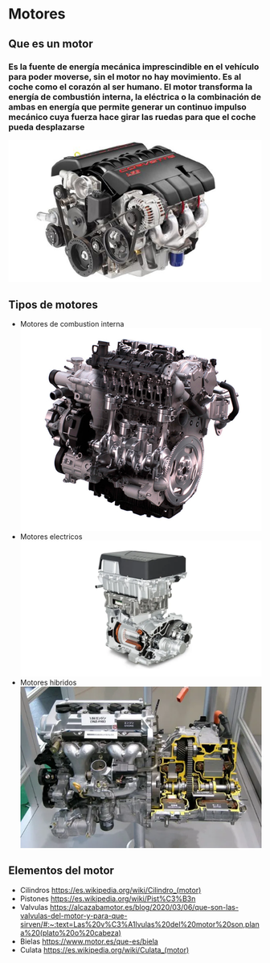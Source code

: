 # Motores
## Que es un motor
### Es la fuente de energía mecánica imprescindible en el vehículo para poder moverse, sin el motor no hay movimiento. Es al coche como el corazón al ser humano. El motor transforma la energía de combustión interna, la eléctrica o la combinación de ambas en energía que permite generar un continuo impulso mecánico cuya fuerza hace girar las ruedas para que el coche pueda desplazarse
![img.png](img.png)
## Tipos de motores
- Motores de combustion interna
![img_1.png](img_1.png)
- Motores electricos
![img_2.png](img_2.png)
- Motores hibridos
![img_3.png](img_3.png)
## Elementos del motor
- Cilindros
https://es.wikipedia.org/wiki/Cilindro_(motor)
- Pistones
https://es.wikipedia.org/wiki/Pist%C3%B3n
- Valvulas
https://alcazabamotor.es/blog/2020/03/06/que-son-las-valvulas-del-motor-y-para-que-sirven/#:~:text=Las%20v%C3%A1lvulas%20del%20motor%20son,plana%20(plato%20o%20cabeza)
- Bielas
https://www.motor.es/que-es/biela
- Culata
https://es.wikipedia.org/wiki/Culata_(motor)
